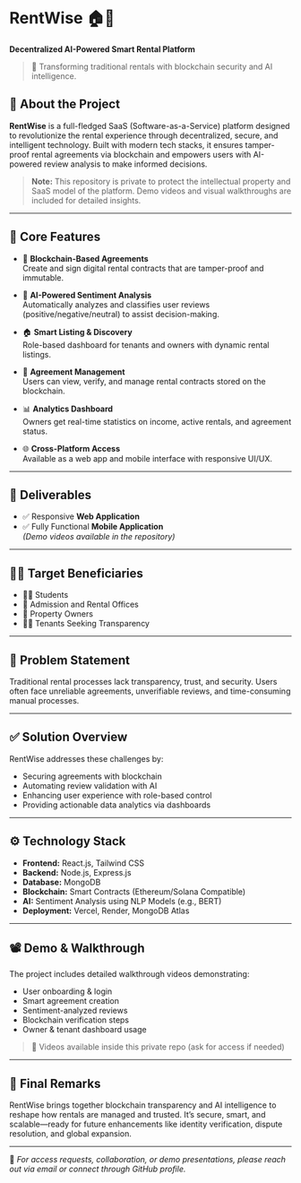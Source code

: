 # RentWise 🏠🔐

**Decentralized AI-Powered Smart Rental Platform**

> 🚀 Transforming traditional rentals with blockchain security and AI intelligence.

## 🎯 About the Project

**RentWise** is a full-fledged SaaS (Software-as-a-Service) platform designed to revolutionize the rental experience through decentralized, secure, and intelligent technology. Built with modern tech stacks, it ensures tamper-proof rental agreements via blockchain and empowers users with AI-powered review analysis to make informed decisions.

> **Note:** This repository is private to protect the intellectual property and SaaS model of the platform. Demo videos and visual walkthroughs are included for detailed insights.

---

## 🧠 Core Features

- 🔐 **Blockchain-Based Agreements**  
  Create and sign digital rental contracts that are tamper-proof and immutable.

- 🤖 **AI-Powered Sentiment Analysis**  
  Automatically analyzes and classifies user reviews (positive/negative/neutral) to assist decision-making.

- 🏠 **Smart Listing & Discovery**  
  Role-based dashboard for tenants and owners with dynamic rental listings.

- 📄 **Agreement Management**  
  Users can view, verify, and manage rental contracts stored on the blockchain.

- 📊 **Analytics Dashboard**  
  Owners get real-time statistics on income, active rentals, and agreement status.

- 🌐 **Cross-Platform Access**  
  Available as a web app and mobile interface with responsive UI/UX.

---

## 📱 Deliverables

- ✅ Responsive **Web Application**
- ✅ Fully Functional **Mobile Application**  
*(Demo videos available in the repository)*

---

## 🧑‍💼 Target Beneficiaries

- 🧑‍🎓 Students
- 🏢 Admission and Rental Offices
- 🏡 Property Owners
- 👨‍💻 Tenants Seeking Transparency

---

## 📌 Problem Statement

Traditional rental processes lack transparency, trust, and security. Users often face unreliable agreements, unverifiable reviews, and time-consuming manual processes.

---

## ✅ Solution Overview

RentWise addresses these challenges by:

- Securing agreements with blockchain
- Automating review validation with AI
- Enhancing user experience with role-based control
- Providing actionable data analytics via dashboards

---

## ⚙️ Technology Stack

- **Frontend:** React.js, Tailwind CSS
- **Backend:** Node.js, Express.js
- **Database:** MongoDB
- **Blockchain:** Smart Contracts (Ethereum/Solana Compatible)
- **AI:** Sentiment Analysis using NLP Models (e.g., BERT)
- **Deployment:** Vercel, Render, MongoDB Atlas

---

## 📽️ Demo & Walkthrough

The project includes detailed walkthrough videos demonstrating:

- User onboarding & login
- Smart agreement creation
- Sentiment-analyzed reviews
- Blockchain verification steps
- Owner & tenant dashboard usage

> 🎥 Videos available inside this private repo (ask for access if needed)

---

## 🏁 Final Remarks

RentWise brings together blockchain transparency and AI intelligence to reshape how rentals are managed and trusted. It’s secure, smart, and scalable—ready for future enhancements like identity verification, dispute resolution, and global expansion.

---

📩 *For access requests, collaboration, or demo presentations, please reach out via email or connect through GitHub profile.*
